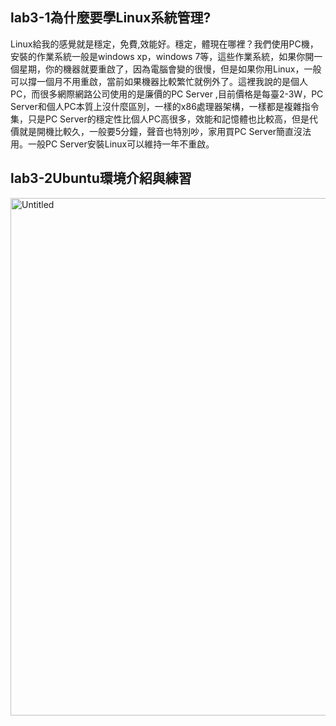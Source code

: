 ## lab3-1為什麼要學Linux系統管理?
Linux給我的感覺就是穩定，免費,效能好。穩定，體現在哪裡？我們使用PC機，安裝的作業系統一般是windows xp，windows 7等，這些作業系統，如果你開一個星期，你的機器就要重啟了，因為電腦會變的很慢，但是如果你用Linux，一般可以撐一個月不用重啟，當前如果機器比較繁忙就例外了。這裡我說的是個人PC，而很多網際網路公司使用的是廉價的PC Server
,目前價格是每臺2-3W，PC Server和個人PC本質上沒什麼區別，一樣的x86處理器架構，一樣都是複雜指令集，只是PC Server的穩定性比個人PC高很多，效能和記憶體也比較高，但是代價就是開機比較久，一般要5分鐘，聲音也特別吵，家用買PC Server簡直沒法用。一般PC Server安裝Linux可以維持一年不重啟。
## lab3-2Ubuntu環境介紹與練習
<img width="828" alt="Untitled" src="https://user-images.githubusercontent.com/100060507/229334421-e236b054-aff5-4a0c-80e4-927b76da1349.png">
